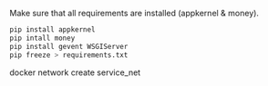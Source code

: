 Make sure that all requirements are installed (appkernel & money).
```bash
pip install appkernel
pip intall money
pip install gevent WSGIServer
pip freeze > requirements.txt
```

docker network create service_net